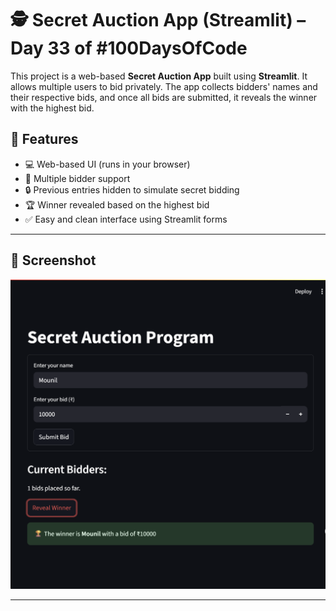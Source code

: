 # 🕵️ Secret Auction App (Streamlit) – Day 33 of #100DaysOfCode

This project is a web-based **Secret Auction App** built using **Streamlit**. It allows multiple users to bid privately. The app collects bidders' names and their respective bids, and once all bids are submitted, it reveals the winner with the highest bid.

## 🚀 Features

- 💻 Web-based UI (runs in your browser)
- 👤 Multiple bidder support
- 🔒 Previous entries hidden to simulate secret bidding
- 🏆 Winner revealed based on the highest bid
- ✅ Easy and clean interface using Streamlit forms

---

## 📸 Screenshot

![Secret Auction App Screenshot](image.png)  


---

